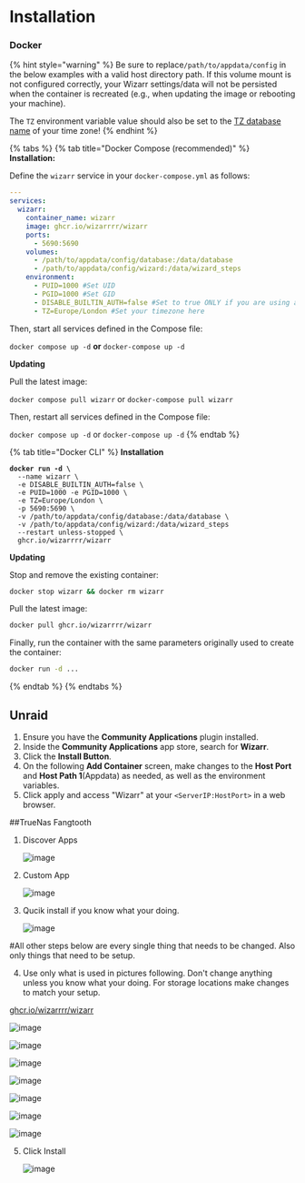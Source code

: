 # Installation

### Docker

{% hint style="warning" %}
Be sure to replace`/path/to/appdata/config` in the below examples with a valid host directory path. If this volume mount is not configured correctly, your Wizarr settings/data will not be persisted when the container is recreated (e.g., when updating the image or rebooting your machine).

The `TZ` environment variable value should also be set to the [TZ database name](https://en.wikipedia.org/wiki/List_of_tz_database_time_zones) of your time zone!
{% endhint %}

{% tabs %}
{% tab title="Docker Compose (recommended)" %}
**Installation:**

Define the `wizarr` service in your `docker-compose.yml` as follows:

```yaml
---
services:
  wizarr:
    container_name: wizarr
    image: ghcr.io/wizarrrr/wizarr
    ports:
      - 5690:5690
    volumes:
      - /path/to/appdata/config/database:/data/database
      - /path/to/appdata/config/wizard:/data/wizard_steps
    environment:
      - PUID=1000 #Set UID
      - PGID=1000 #Set GID
      - DISABLE_BUILTIN_AUTH=false #Set to true ONLY if you are using another auth provider (Authelia, Authentik, etc)
      - TZ=Europe/London #Set your timezone here
```

Then, start all services defined in the Compose file:

`docker compose up -d` **or** `docker-compose up -d`

**Updating**

Pull the latest image:

`docker compose pull wizarr` or `docker-compose pull wizarr`

Then, restart all services defined in the Compose file:

`docker compose up -d` or `docker-compose up -d`
{% endtab %}

{% tab title="Docker CLI" %}
**Installation**

<pre class="language-bash"><code class="lang-bash"><strong>docker run -d \
</strong>  --name wizarr \
  -e DISABLE_BUILTIN_AUTH=false \
  -e PUID=1000 -e PGID=1000 \
  -e TZ=Europe/London \
  -p 5690:5690 \
  -v /path/to/appdata/config/database:/data/database \
  -v /path/to/appdata/config/wizard:/data/wizard_steps
  --restart unless-stopped \
  ghcr.io/wizarrrr/wizarr
</code></pre>

**Updating**

Stop and remove the existing container:

```bash
docker stop wizarr && docker rm wizarr
```

Pull the latest image:

```bash
docker pull ghcr.io/wizarrrr/wizarr
```

Finally, run the container with the same parameters originally used to create the container:

```bash
docker run -d ...
```
{% endtab %}
{% endtabs %}

## Unraid

1. Ensure you have the **Community Applications** plugin installed.
2. Inside the **Community Applications** app store, search for **Wizarr**.
3. Click the **Install Button**.
4. On the following **Add Container** screen, make changes to the **Host Port** and **Host Path 1**(Appdata) as needed, as well as the environment variables.
5. Click apply and access "Wizarr" at your `<ServerIP:HostPort>` in a web browser.


##TrueNas Fangtooth

1. Discover Apps
   
   ![image](https://github.com/user-attachments/assets/a99db34b-34f8-423c-8a56-617c87bf4c6a)

2. Custom App

   ![image](https://github.com/user-attachments/assets/43e9ee74-3430-4dd5-8a82-0907f9877262)
3. Qucik install if you know what your doing.

   ![image](https://github.com/user-attachments/assets/fae99bb7-ee49-49cf-a611-007074a9ab5e)
   
#All other steps below are every single thing that needs to be changed. Also only things that need to be setup.

4. Use only what is used in pictures following. Don't change anything unless you know what your doing. For storage locations make changes to match your setup.

<a href="ghcr.io/wizarrrr/wizarr">ghcr.io/wizarrrr/wizarr</a>
   
   ![image](https://github.com/user-attachments/assets/e4a91eb3-58d8-4ab5-8f1c-fdb775b408a6)
   
   ![image](https://github.com/user-attachments/assets/d44dec66-d520-4e2d-a6d3-6ea623c457c5)
   
   ![image](https://github.com/user-attachments/assets/f8ebb365-7404-4417-af70-b0f81a1275ba)
   
   ![image](https://github.com/user-attachments/assets/5888758f-4c4b-4756-b168-78647d5e6bd5)
   
   ![image](https://github.com/user-attachments/assets/d4e05d81-8e49-418c-a86c-1804ed0f002d)
   
   ![image](https://github.com/user-attachments/assets/c6737814-b871-46cd-900f-3a51e42bd4b9)
   
   ![image](https://github.com/user-attachments/assets/27c6e67b-eabe-4d40-b237-400d237f634e)
   
5. Click Install

   ![image](https://github.com/user-attachments/assets/41a7a6df-cb5d-4379-8272-f622ac837235)









